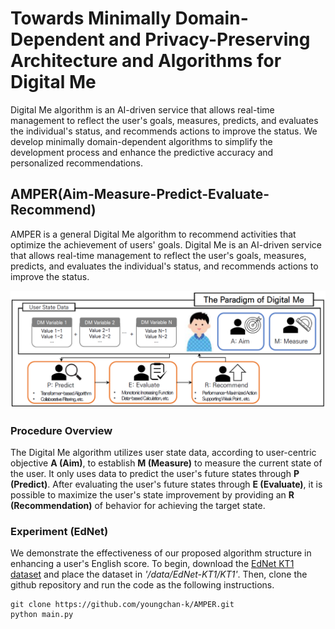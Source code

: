 # Towards Minimally Domain-Dependent and Privacy-Preserving Architecture and Algorithms for Digital Me
Digital Me algorithm is an AI-driven service that allows real-time management to reflect the user's goals, measures, predicts, and evaluates the individual's status, and recommends actions to improve the status. We develop minimally domain-dependent algorithms to simplify the development process and enhance the predictive accuracy and personalized recommendations.

## AMPER(Aim-Measure-Predict-Evaluate-Recommend)
AMPER is a general Digital Me algorithm to recommend activities that optimize the achievement of users' goals. Digital Me is an AI-driven service that allows real-time management to reflect the user's goals, measures, predicts, and evaluates the individual's status, and recommends actions to improve the status.  

<img src='./assets/AMPER.PNG'/>

### Procedure Overview
The Digital Me algorithm utilizes user state data, according to user-centric objective **A (Aim)**, to establish **M (Measure)** to measure the current state of the user. It only uses data to predict the user's future states through **P (Predict)**. After evaluating the user's future states through **E (Evaluate)**, it is possible to maximize the user's state improvement by providing an **R (Recommendation)** of behavior for achieving the target state.    

### Experiment (EdNet)
We demonstrate the effectiveness of our proposed algorithm structure in enhancing a user's English score. To begin, download the [EdNet KT1 dataset](https://drive.google.com/file/d/1AmGcOs5U31wIIqvthn9ARqJMrMTFTcaw/view) and place the dataset in *'/data/EdNet-KT1/KT1'*. Then, clone the github repository and run the code as the following instructions.

```
git clone https://github.com/youngchan-k/AMPER.git
python main.py
```
